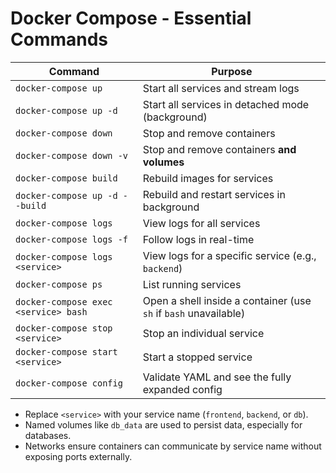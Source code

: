 # Docker Compose - Essential Commands

| Command                              | Purpose                                                          |
| ------------------------------------ | ---------------------------------------------------------------- |
| `docker-compose up`                  | Start all services and stream logs                               |
| `docker-compose up -d`               | Start all services in detached mode (background)                 |
| `docker-compose down`                | Stop and remove containers                                       |
| `docker-compose down -v`             | Stop and remove containers **and volumes**                       |
| `docker-compose build`               | Rebuild images for services                                      |
| `docker-compose up -d --build`       | Rebuild and restart services in background                       |
| `docker-compose logs`                | View logs for all services                                       |
| `docker-compose logs -f`             | Follow logs in real-time                                         |
| `docker-compose logs <service>`      | View logs for a specific service (e.g., `backend`)               |
| `docker-compose ps`                  | List running services                                            |
| `docker-compose exec <service> bash` | Open a shell inside a container (use `sh` if `bash` unavailable) |
| `docker-compose stop <service>`      | Stop an individual service                                       |
| `docker-compose start <service>`     | Start a stopped service                                          |
| `docker-compose config`              | Validate YAML and see the fully expanded config                  |


* Replace `<service>` with your service name (`frontend`, `backend`, or `db`).
* Named volumes like `db_data` are used to persist data, especially for databases.
* Networks ensure containers can communicate by service name without exposing ports externally.

